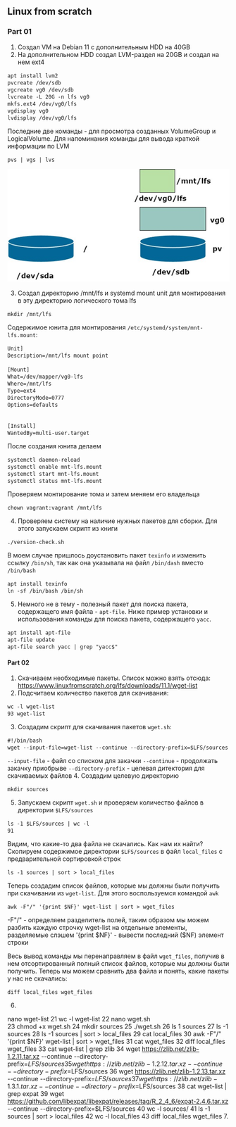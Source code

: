 ## Linux from scratch
### Part 01

1. Создал VM на Debian 11 с дополнительным HDD на 40GB
2. На дополнительном HDD создал LVM-раздел на 20GB и создал на нем ext4
``` 
apt install lvm2
pvcreate /dev/sdb
vgcreate vg0 /dev/sdb
lvcreate -L 20G -n lfs vg0
mkfs.ext4 /dev/vg0/lfs
vgdisplay vg0
lvdisplay /dev/vg0/lfs
```
Последние две команды - для просмотра созданных VolumeGroup и LogicalVolume. Для напоминания команды для вывода краткой информации по LVM
```
pvs | vgs | lvs
```
![](lfs-001.jpg)

3. Создал директорию /mnt/lfs и systemd mount unit для монтирования в эту директорию логического тома lfs
```
mkdir /mnt/lfs
```
Содержимое юнита для монтирования `/etc/systemd/system/mnt-lfs.mount`:
```
Unit]
Description=/mnt/lfs mount point

[Mount]
What=/dev/mapper/vg0-lfs
Where=/mnt/lfs
Type=ext4
DirectoryMode=0777
Options=defaults


[Install]
WantedBy=multi-user.target
```
После создания юнита делаем 
```
systemctl daemon-reload
systemctl enable mnt-lfs.mount
systemctl start mnt-lfs.mount
systemctl status mnt-lfs.mount
```
Проверяем монтирование тома и затем меняем его владельца
```
chown vagrant:vagrant /mnt/lfs
```
4. Проверяем систему на наличие нужных пакетов для сборки. Для этого запускаем скрипт из книги
```
./version-check.sh
```
В моем случае пришлось доустановить пакет `texinfo` и изменить ссылку `/bin/sh`, так как она указывала на файл `/bin/dash` вместо `/bin/bash`
```
apt install texinfo
ln -sf /bin/bash /bin/sh
```

5. Немного не в тему - полезный пакет для поиска пакета, содержащего имя файла - `apt-file`. Ниже пример установки и использования команды для поиска пакета, содержащего `yacc`. 
```
apt install apt-file
apt-file update
apt-file search yacc | grep "yacc$"
```
#### Part 02
1. Скачиваем необходимые пакеты. Список можно взять отсюда: https://www.linuxfromscratch.org/lfs/downloads/11.1/wget-list
2. Подсчитаем количество пакетов для скачивания:
```
wc -l wget-list
93 wget-list
```
3. Создадим скрипт для скачивания пакетов `wget.sh`:
```
#!/bin/bash
wget --input-file=wget-list --continue --directory-prefix=$LFS/sources
```
`--input-file` - файл со списком для закачки
`--continue` - продолжать закачку приобрыве
`--directory-prefix` - целевая дитектория для скачиваемых файлов
4. Создадим целевую директорию
```
mkdir sources
```
5. Запускаем скрипт `wget.sh` и проверяем количество файлов в директории `$LFS/sources`
```
ls -1 $LFS/sources | wc -l
91
```
Видим, что какие-то два файла не скачались. Как нам их найти? Скопируем содержимое директории `$LFS/sources` в файл `local_files` с предварительной сортировкой строк
```
ls -1 sources | sort > local_files
```
Теперь создадим список файлов, которые мы должны были получить при скачивании из `wget-list`. Для этого воспользуемся командой `awk`
```
awk -F"/" '{print $NF}' wget-list | sort > wget_files
```
-F"/" - определяем разделитель полей, таким образом мы можем разбить каждую строчку wget-list на отдельные элементы, разделяемые слэшем
'{print $NF}' - вывести последний ($NF) элемент строки

Весь вывод команды мы перенаправляем в файл `wget_files`, получив в нем отсортированный полный список файлов, которые мы должны были получить. Теперь мы можем сравнить два файла и понять, какие пакеты у нас не скачались:
```
diff local_files wget_files
```


6. 
nano wget-list
   21  wc -l wget-list 
   22  nano wget.sh  
   23  chmod +x wget.sh 
   24  mkdir sources
   25  ./wget.sh 
   26  ls 1 sources
   27  ls -1 sources
   28  ls -1 sources | sort > local_files
   29  cat local_files 
   30  awk -F"/" '{print $NF}' wget-list | sort > wget_files
   31  cat wget_files 
   32  diff local_files wget_files 
   33  cat wget-list | grep zlib
   34  wget https://zlib.net/zlib-1.2.11.tar.xz --continue --directory-prefix=$LFS/sources
   35  wget https://zlib.net/zlib-1.2.12.tar.xz --continue --directory-prefix=$LFS/sources
   36  wget https://zlib.net/zlib-1.2.13.tar.xz --continue --directory-prefix=$LFS/sources
   37  wget https://zlib.net/zlib-1.3.1.tar.xz --continue --directory-prefix=$LFS/sources
   38  cat wget-list | grep expat
   39  wget https://github.com/libexpat/libexpat/releases/tag/R_2_4_6/expat-2.4.6.tar.xz --continue --directory-prefix=$LFS/sources
   40  wc -l sources/
   41  ls -1 sources | sort > local_files
   42  wc -l local_files 
   43  diff local_files wget_files
7. 
   
